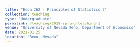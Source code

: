 ```yaml
---
title: "Econ 262 - Principles of Statistics 2"
collection: teaching
type: "Undergraduate"
permalink: /teaching/2015-spring-teaching-1
venue: "University of Nevada Reno, Department of Economics"
date: 2021-01-25
location: "Reno, Nevada"
---
```

